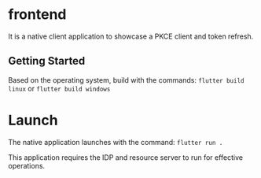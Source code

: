 # frontend

It is a native client application to showcase a PKCE client and token refresh. 

## Getting Started
Based on the operating system, build with the commands:
`flutter build linux`
or
`flutter build windows`

# Launch
The native application launches with the command:
`flutter run .`

This application requires the IDP and resource server to run for effective 
operations. 

